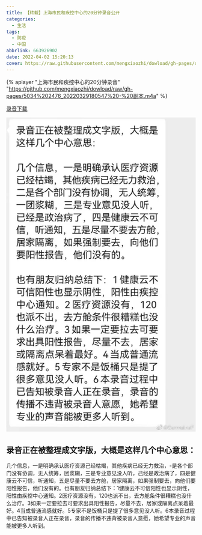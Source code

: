 ```yaml
---
title: 【转载】上海市民和疾控中心的20分钟录音公开
categories:
  - 生活
tags:
  - 防疫
  - 中国
abbrlink: 663926902
date: 2022-04-02 15:20:13
cover: https://raw.githubusercontent.com/mengxiaozhi/dowload/gh-pages/omairi_mask_family.png
---
```

{% aplayer "上海市民和疾控中心的20分钟录音" "https://github.com/mengxiaozhi/dowload/raw/gh-pages/5034%202476_20220329180547%20-%20副本.m4a" %}

[录音下载](https://github.com/mengxiaozhi/dowload/raw/gh-pages/5034%202476_20220329180547%20-%20副本.m4a)

![截图](https://raw.githubusercontent.com/mengxiaozhi/dowload/gh-pages/FPT_G-iaUAEnKhb-2.jpeg)

## 录音正在被整理成文宇版，大概是这样几个中心意思：
几个信息，一是明确承认医疗资源己经枯竭，其他疾病已经无力救治，-是各个部门没有协调，无人统筹，团浆糊，三是专业意见没人听，己经是政治病了，四是健康云不可信，听通知，五是尽量不要去方舱，居家隔离，如果强制要去，向他们要阳性报告，他们没有的。也有朋友归纳总结下：1健康云不可信阳性也显示阴性，阳性由疾控中心通知。2医疗资源没有，120也派不出，去方舱条件很糟糕也没什么治疗。3如果一定要拉去可要求出具阳性报告，尽量不去，居家或隔离点呆着最好。4当成普通流感就好。5专家不是饭桶只是提了很多意见没人听。6本录音过程中已告知被录音人正在录音，录音的传播不违背被录音人意愿，她希望专业的声音能被更多人听到。
